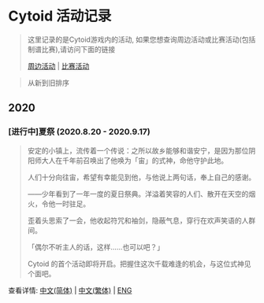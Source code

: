 # Cytoid 活动记录

> 这里记录的是Cytoid游戏内的活动, 如果您想查询周边活动或比赛活动(包括制谱比赛),请访问下面的链接
>
> [周边活动](/events/special) | [比赛活动](/events/race)

> 从新到旧排序

## 2020

### [进行中]夏祭 (2020.8.20 - 2020.9.17)

> 安定的小镇上，流传着一个传说：之所以故乡能够和谐安宁，是因为那位阴阳师大人在千年前召唤出了他唤为「宙」的式神，命他守护此地。
>
> 人们十分向往宙，希望有幸能见到他，与他说上两句话，奉上自己的感谢。
>
> ——少年看到了一年一度的夏日祭典。洋溢着笑容的人们、散开在天空的烟火，令他一时驻足。
>
> 歪着头思索了一会，他收起符咒和袖剑，隐蔽气息，穿行在欢声笑语的人群间。
>
> 「偶尔不听主人的话，这样……也可以吧？」
>
> Cytoid 的首个活动即将开启。把握住这次千载难逢的机会，与这位式神见个面吧。

查看详情: 
<a data-fancybox data-type="iframe" data-src="https://artifacts.cytoid.io/events/sora/index_cn.html" href="javascript:;">中文(简体)</a> | 
<a data-fancybox data-type="iframe" data-src="https://artifacts.cytoid.io/events/sora/index_tw.html" href="javascript:;">中文(繁体)</a> | 
<a data-fancybox data-type="iframe" data-src="https://artifacts.cytoid.io/events/sora/index_en.html" href="javascript:;">ENG</a>

